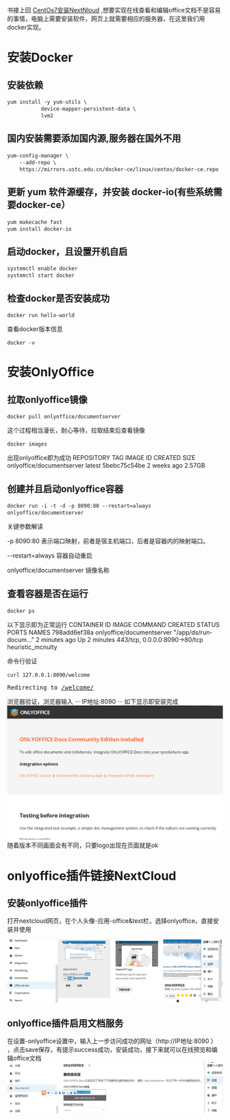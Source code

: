 书接上回  [CentOs7安装NextNloud](https://amwaytianyun.github.io/2022/07/29/CentOs7%E5%AE%89%E8%A3%85nextcloud.html)
,想要实现在线查看和编辑office文档不是容易的事情，电脑上需要安装软件，网页上就需要相应的服务器，在这里我们用docker实现。
# 安装Docker
## 安装依赖
```
yum install -y yum-utils \
           device-mapper-persistent-data \
           lvm2
```
## 国内安装需要添加国内源,服务器在国外不用
```
yum-config-manager \
    --add-repo \
    https://mirrors.ustc.edu.cn/docker-ce/linux/centos/docker-ce.repo
```
## 更新 yum 软件源缓存，并安装 docker-io(有些系统需要docker-ce）
```
yum makecache fast
yum install docker-io
```
## 启动docker，且设置开机自启
```
systemctl enable docker
systemctl start docker
```
## 检查docker是否安装成功
```
docker run hello-world
```
查看docker版本信息
```
docker -v
```

# 安装OnlyOffice
## 拉取onlyoffice镜像
```
docker pull onlyoffice/documentserver
```
这个过程相当漫长，耐心等待，拉取结束后查看镜像
```
docker images
```
出现onlyoffice即为成功
REPOSITORY                  TAG                 IMAGE ID            CREATED             SIZE
onlyoffice/documentserver   latest              5bebc75c54be        2 weeks ago         2.57GB

## 创建并且启动onlyoffice容器
```
docker run -i -t -d -p 8090:80 --restart=always onlyoffice/documentserver
```
关键参数解读

-p 8090:80 表示端口映射，前者是宿主机端口，后者是容器内的映射端口。

--restart=always 容器自动重启

onlyoffice/documentserver 镜像名称

## 查看容器是否在运行
```
docker ps
```
以下显示即为正常运行
CONTAINER ID        IMAGE                       COMMAND                  CREATED             STATUS              PORTS                           NAMES
798add6ef38a        onlyoffice/documentserver   "/app/ds/run-docum..."   2 minutes ago       Up 2 minutes        443/tcp, 0.0.0.0:8090->80/tcp   heuristic_mcnulty

命令行验证
```
curl 127.0.0.1:8090/welcome
```
<!DOCTYPE html>
<html lang="en">
<head>
<meta charset="utf-8">
<title>Redirecting</title>
</head>
<body>
<pre>Redirecting to <a href="/welcome/">/welcome/</a></pre>
</body>
</html>

浏览器验证，浏览器输入
···
IP地址:8090
···
如下显示即安装完成
 ![](/images/932.png)
 随着版本不同画面会有不同，只要logo出现在页面就是ok
 
 # onlyoffice插件链接NextCloud
 ## 安装onlyoffice插件

打开nextcloud网页，在个人头像-应用-office&text栏，选择onlyoffice，直接安装并使用

![](/images/935.png)

## onlyoffice插件启用文档服务

在设置-onlyoffice设置中，输入上一步访问成功的网址（http://IP地址:8090 ） ，点击save保存，有提示success成功，安装成功，接下来就可以在线预览和编辑office文档
 ![](/images/936.png)

